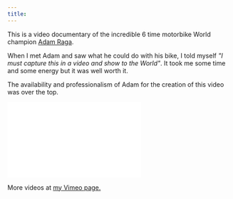 ```yaml
---
title:
---
```


This is a video documentary of the incredible 6 time motorbike World champion [Adam Raga](http://adamraga.es/).

When I met Adam and saw what he could do with his bike, I told myself *"I must
capture this in a video and show to the World"*. It took me some time and some energy but it
was well worth it.

The availability and professionalism of Adam for the creation of this video was over the top.

<iframe src="//player.vimeo.com/video/153500787?title=0&amp;byline=0&amp;portrait=0" frameborder="0" width="300" height="170" webkitallowfullscreen mozallowfullscreen allowfullscreen></iframe>

More videos at [my Vimeo page.](http://vimeo.com/fabriziotappero)
